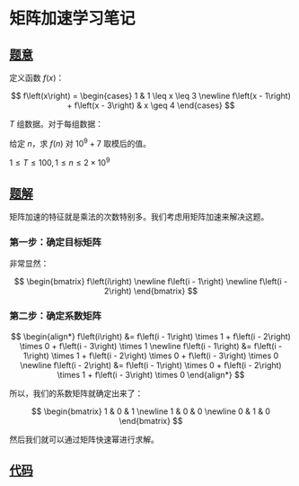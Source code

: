 # 矩阵加速学习笔记

## [题意](https://www.luogu.com.cn/problem/P1939)
定义函数 $f\left(x\right)$：

$$
f\left(x\right) = 
\begin{cases}
1 & 1 \leq x \leq 3 \newline
f\left(x - 1\right) + f\left(x - 3\right) & x \geq 4
\end{cases}
$$

$T$ 组数据。对于每组数据：

给定 $n$，求 $f\left(n\right)$ 对 $10^9 + 7$ 取模后的值。

$1 \leq T \leq 100, 1 \leq n \leq 2 \times 10^9$

## [题解]()
矩阵加速的特征就是乘法的次数特别多。我们考虑用矩阵加速来解决这题。

### 第一步：确定目标矩阵
非常显然：

$$
\begin{bmatrix}
f\left(i\right) \newline
f\left(i - 1\right) \newline
f\left(i - 2\right)
\end{bmatrix}
$$

### 第二步：确定系数矩阵
$$
\begin{align*}
f\left(i\right) &= f\left(i - 1\right) \times 1 + f\left(i - 2\right) \times 0 + f\left(i - 3\right) \times 1 \newline
f\left(i - 1\right) &= f\left(i - 1\right) \times 1 + f\left(i - 2\right) \times 0 + f\left(i - 3\right) \times 0 \newline
f\left(i - 2\right) &= f\left(i - 1\right) \times 0 + f\left(i - 2\right) \times 1 + f\left(i - 3\right) \times 0
\end{align*}
$$

所以，我们的系数矩阵就确定出来了：

$$
\begin{bmatrix}
1 & 0 & 1 \newline
1 & 0 & 0 \newline
0 & 1 & 0
\end{bmatrix}
$$

然后我们就可以通过矩阵快速幂进行求解。

## [代码](https://raw.verge.tk/rb-tree/rb-tree/main/Code/Luogu/P1931.txt)
